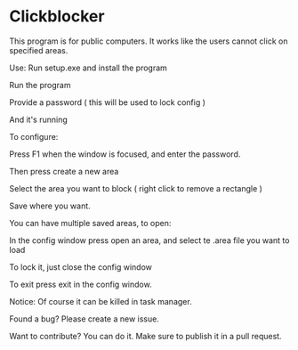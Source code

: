# Clickblocker

This program is for public computers. It works like the users cannot click on specified areas.

Use: 
Run setup.exe and install the program

Run the program

Provide a password ( this will be used to lock config )

And it's running

To configure:

Press F1 when the window is focused, and enter the password.

Then press create a new area

Select the area you want to block ( right click to remove a rectangle )

Save where you want.

You can have multiple saved areas, to open:

In the config window press open an area, and select te .area file you want to load




To lock it, just close the config window

To exit press exit in the config window.

Notice: Of course it can be killed in task manager.

Found a bug? Please create a new issue.

Want to contribute? You can do it. Make sure to publish it in a pull request.
